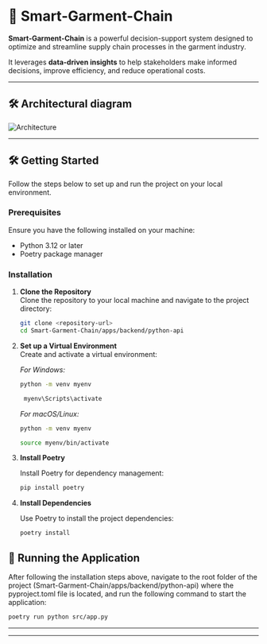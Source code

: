 # 🧵 Smart-Garment-Chain  

**Smart-Garment-Chain** is a powerful decision-support system designed to optimize and streamline supply chain processes in the garment industry.  

It leverages **data-driven insights** to help stakeholders make informed decisions, improve efficiency, and reduce operational costs.  

---

## 🛠️ Architectural diagram

![Architecture](https://github.com/user-attachments/assets/c8ff810a-1edd-4032-be3a-93059b3fc86f)

---

## 🛠️ Getting Started

Follow the steps below to set up and run the project on your local environment.

### Prerequisites

Ensure you have the following installed on your machine:
- Python 3.12 or later
- Poetry package manager

### Installation

1. **Clone the Repository**  
   Clone the repository to your local machine and navigate to the project directory:
   ```bash
   git clone <repository-url>
   cd Smart-Garment-Chain/apps/backend/python-api

2. **Set up a Virtual Environment**   
   Create and activate a virtual environment:

   _For Windows:_
      ```bash
     python -m venv myenv
      ```
    ```bash
     myenv\Scripts\activate
     ```
   _For macOS/Linux:_
   
    ```bash
   python -m venv myenv
   ```
    ```bash
   source myenv/bin/activate
   ```

3. **Install Poetry**

   Install Poetry for dependency management:
   
    ```bash
   pip install poetry
   ```
4. **Install Dependencies**

   Use Poetry to install the project dependencies:
   
    ```bash
   poetry install
   ```


## 🚀 Running the Application

After following the installation steps above, navigate to the root folder of the project (Smart-Garment-Chain/apps/backend/python-api) where the pyproject.toml file is located, and run the following command to start the application:
 ```bash
poetry run python src/app.py
```


---


---
